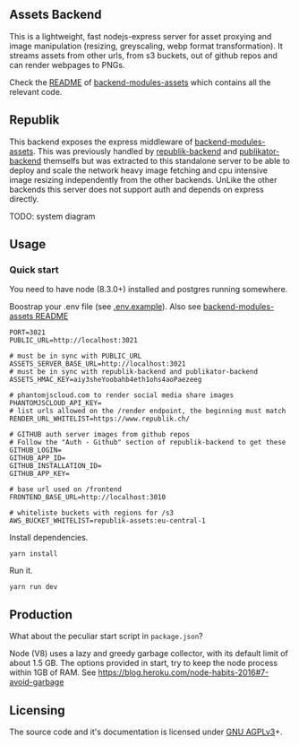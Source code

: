 Assets Backend
---------------

This is a lightweight, fast nodejs-express server for asset proxying and image manipulation (resizing, greyscaling, webp format transformation). It streams assets from other urls, from s3 buckets, out of github repos and can render webpages to PNGs.

Check the [README](https://github.com/orbiting/backends/tree/master/packages/assets/README.md) of [backend-modules-assets](https://github.com/orbiting/backends/tree/master/packages/assets) which contains all the relevant code.

## Republik
This backend exposes the express middleware of [backend-modules-assets](https://github.com/orbiting/backends/tree/master/packages/assets). This was previously handled by [republik-backend](https://github.com/orbiting/republik-backend) and [publikator-backend](https://github.com/orbiting/publikator-backend) themselfs but was extracted to this standalone server to be able to deploy and scale the network heavy image fetching and cpu intensive image resizing independently from the other backends. UnLike the other backends this server does not support auth and depends on express directly.

TODO: system diagram

## Usage

### Quick start
You need to have node (8.3.0+) installed and postgres running somewhere.

Boostrap your .env file (see [.env.example](.env.example)).
Also see [backend-modules-assets README](https://github.com/orbiting/backends/tree/master/packages/assets/README.md)
```
PORT=3021
PUBLIC_URL=http://localhost:3021

# must be in sync with PUBLIC_URL
ASSETS_SERVER_BASE_URL=http://localhost:3021
# must be in sync with republik-backend and publikator-backend
ASSETS_HMAC_KEY=aiy3sheYoobahb4eth1ohs4aoPaezeeg

# phantomjscloud.com to render social media share images
PHANTOMJSCLOUD_API_KEY=
# list urls allowed on the /render endpoint, the beginning must match
RENDER_URL_WHITELIST=https://www.republik.ch/

# GITHUB auth server images from github repos
# Follow the "Auth - Github" section of republik-backend to get these
GITHUB_LOGIN=
GITHUB_APP_ID=
GITHUB_INSTALLATION_ID=
GITHUB_APP_KEY=

# base url used on /frontend
FRONTEND_BASE_URL=http://localhost:3010

# whiteliste buckets with regions for /s3
AWS_BUCKET_WHITELIST=republik-assets:eu-central-1
```

Install dependencies.
```
yarn install
```

Run it.
```
yarn run dev
```

## Production

What about the peculiar start script in `package.json`?

Node (V8) uses a lazy and greedy garbage collector, with its default limit of about 1.5 GB. The options provided in start, try to keep the node process within 1GB of RAM. See https://blog.heroku.com/node-habits-2016#7-avoid-garbage

## Licensing
The source code and it's documentation is licensed under [GNU AGPLv3](LICENSE)+.
